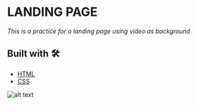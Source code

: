 # LANDING PAGE 
_This is a practice for a landing page using video as background_

## Built with 🛠️
* [HTML]()
* [CSS]()

![alt text](./assets/landing.gif)
